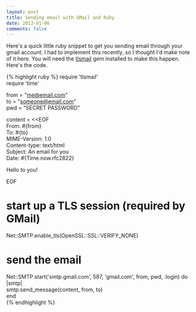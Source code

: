 ```yaml
---
layout: post
title: Sending email with GMail and Ruby
date: 2013-01-06
comments: false
---
```


Here's a quick little ruby snippet to get you sending email through your gmail account. I had to implement this recently, so I thought I'd make note of it here. You will need the [tlsmail](http://rubygems.org/gems/tlsmail) gem installed to make this happen. Here's the code.

{% highlight ruby %}
require 'tlsmail'                                                              
require 'time'                                                                                                  
                                                                               
from = "me@email.com"                                                     
to   = "someone@email.com"                                                     
pwd  = "SECRET PASSWORD"                                                        
                                                                               
content = <<EOF                                                                
From: #{from}                                                                  
To: #{to}                                                                      
MIME-Version: 1.0                                                              
Content-type: text/html                                                        
Subject: An email for you                                                                
Date: #{Time.now.rfc2822}                                                      
                                                                               
<p>Hello to you!</p>                                                                        
EOF                                                                            

# start up a TLS session (required by GMail)
Net::SMTP.enable_tls(OpenSSL::SSL::VERIFY_NONE)

# send the email
Net::SMTP.start('smtp.gmail.com', 587, 'gmail.com', from, pwd, :login) do |smtp|                                                                              
   smtp.send_message(content, from, to)                                        
end                                                                            
{% endhighlight %}